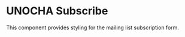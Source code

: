 UNOCHA Subscribe
================

This component provides styling for the mailing list subscription form.
